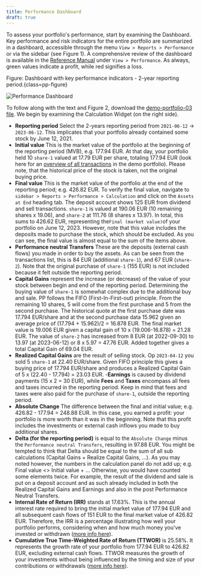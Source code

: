```yaml
---
title: Performance Dashboard
draft: true
---
```

To assess your portfolio's performance, start by examining the Dashboard. Key performance and risk indicators for the entire portfolio are summarized in a dashboard, accessible through the menu `View > Reports > Performance` or via the sidebar (see Figure 1). A comprehensive review of the dashboard is available in the [Reference Manual](../reference/view/reports/performance/index.md) under `View > Performance`. As always, green values indicate a profit, while red signifies a loss.

Figure: Dashboard with key performance indicators - 2-year reporting period.{class=pp-figure}

![Performance Dashboard](../reference/view/images/performance-dashboard-2yrs.png)

To follow along with the text and Figure 2, download the [demo-portfolio-03 file](../assets/demo-portfolio-03.xml). We begin by examining the Calculation Widget (on the right side).

- **Reporting period** Select the 2-years reporting period from `2021-06-12` &rarr; `2023-06-12`. This implicates that your portfolio already contained some stock by June 12, 2021.
- **Initial value** This is the market value of the portfolio at the beginning of the reporting period (MVB), e.g. 177.94 EUR. At that day, your portfolio held 10 `share-1` valued at 17.79 EUR per share, totaling 177.94 EUR (look here for an [overview of all transactions](../concepts/performance/images/info-irr-example-transactions.png) in the demo portfolio). Please note, that the historical price of the stock is taken, not the original buying price.
- **Final value** This is the market value of the portfolio at the end of the reporting period; e.g. 426.82 EUR. To verify the final value, navigate to `sidebar > Reports > Performance > Calculation` and click on the `Assets at End` heading tab. The deposit account shows 125 EUR from dividend and sell transactions. `share-1` is valued at 190.06 EUR (10 remaining shares x 19.06), and `share-2` at 111.76 (8 shares x 13.97). In total, this sums to 426.62 EUR, representing the`Final (market value)`of your portfolio on June 12, 2023. However, note that this value includes the deposits made to purchase the stock, which should be excluded.
    As you can see, the final value is almost equal to the sum of the items above.
- **Performance neutral Transfers** These are the deposits (external cash flows) you made in order to buy the assets. As can be seen from the transactions list, this is 84 EUR (additional `share-1`), and 67 EUR (`share-2`). Note that the original purchase of `share-1` (155 EUR) is not included because it felt outside the reporting period.
- **Capital Gains** represent the increase (or decrease) of the value of your stock between begin and end of the reporting period. Determining the buying value of `share-1` is somewhat complex due to the additional buy and sale. PP follows the FIFO (First-In-First-out) principle. From the remaining 10 shares, 5 will come from the first purchase and 5 from the second purchase. The historical quote at the first purchase date was 17.794 EUR/share and at the second purchase data 15.962 given an average price of (17.794 + 15.962)/2 = 16.878 EUR. The final market value is 19.006 EUR given a capital gain of 10 x (19.006-16.878) = 21.28 EUR. The value of `share-2` has increased from 8 EUR (at 2022-09-30) to 13.97 (at 2023-06-12) or 8 x 5.97 = 47.76 EUR. Added together gives a total Capital Gain of 69.04 EUR.
- **Realized Capital Gains** are the result of selling stock. Op `2023-04-12` you sold 5 `share-1` at 22.40 EUR/share. Given FIFO principle this gives a buying price of 17.794 EUR/share and produces a Realized Capital Gain of 5 x (22.40 - 17.794) = 23.03 EUR. 
-**Earnings** is caused by dividend payments (15 x 2 = 30 EUR), while **Fees** and **Taxes** encompass all fees and taxes incurred in the reporting period. Keep in mind that fees and taxes were also paid for the purchase of `share-1`, outside the reporting period.
- **Absolute Change** The difference between the final and initial value; e.g. 426.82 - 177.94 = 248.88 EUR. In this case, you earned a profit: your portfolio is more worth than it was in the beginning. Note that this profit includes the investments or external cash inflows you made to buy additional shares.
- **Delta (for the reporting period)** is equal to the `Absolute Change` minus the `Performance neutral Transfers`, resulting in 97.88 EUR. You might be tempted to think that Delta should be equal to the sum of all sub calculations (Capital Gains + Realize Capital Gains, ...). As you may noted however, the numbers in the calculation panel do not add up; e.g. Final value <> Initial value + ... Otherwise, you would have counted some elements twice. For example, the result of the dividend and sale is put on a deposit account and as such already included in both the Realized Capital Gains and Earnings and also in the post Performance Neutral Transfers.
- **Internal Rate of Return (IRR)** stands at 17.63%. This is the annual interest rate required to bring the initial market value of 177.94 EUR and all subsequent cash flows of 151 EUR to the final market value of 426.82 EUR. Therefore, the IRR is a percentage illustrating how well your portfolio performs, considering when and how much money you've invested or withdrawn ([more info here](../concepts/performance/money-weighted.md)).
- **Cumulative True Time-Weighted Rate of Return (TTWOR)** is 25.58%. It represents the growth rate of your portfolio from 177.94 EUR to 426.82 EUR, excluding external cash flows. TTWOR measures the growth of your investments without being influenced by the timing and size of your contributions or withdrawals ([more info here](../concepts/performance/time-weighted.md)).